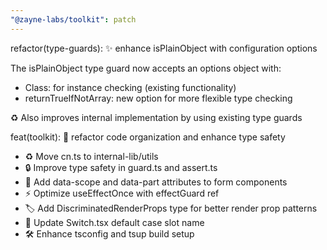 ```yaml
---
"@zayne-labs/toolkit": patch
---
```


refactor(type-guards): ✨ enhance isPlainObject with configuration options

The isPlainObject type guard now accepts an options object with:

- Class: for instance checking (existing functionality)
- returnTrueIfNotArray: new option for more flexible type checking

♻️ Also improves internal implementation by using existing type guards

feat(toolkit): 🔧 refactor code organization and enhance type safety

- ♻️ Move cn.ts to internal-lib/utils
- 🔒 Improve type safety in guard.ts and assert.ts
- 🎨 Add data-scope and data-part attributes to form components
- ⚡️ Optimize useEffectOnce with effectGuard ref
- 🏷️ Add DiscriminatedRenderProps type for better render prop patterns
- 🔄 Update Switch.tsx default case slot name
- 🛠️ Enhance tsconfig and tsup build setup
